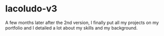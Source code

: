 # lacoludo-v3

A few months later after the 2nd version, I finally put all my projects on my portfolio and I detailed a lot about my skills and my background.
